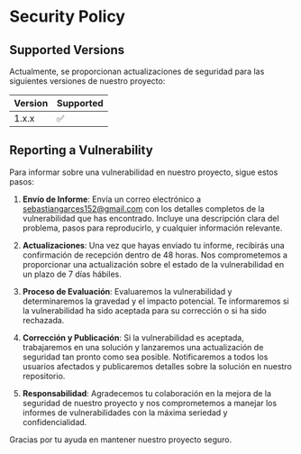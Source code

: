 # Security Policy

## Supported Versions

Actualmente, se proporcionan actualizaciones de seguridad para las siguientes versiones de nuestro proyecto:

| Version | Supported          |
| ------- | ------------------ |
| 1.x.x   | :white_check_mark: |

## Reporting a Vulnerability

Para informar sobre una vulnerabilidad en nuestro proyecto, sigue estos pasos:

1. **Envío de Informe**: Envía un correo electrónico a [sebastiangarces152@gmail.com](mailto:sebastiangarces152@gmail.com) con los detalles completos de la vulnerabilidad que has encontrado. Incluye una descripción clara del problema, pasos para reproducirlo, y cualquier información relevante.

2. **Actualizaciones**: Una vez que hayas enviado tu informe, recibirás una confirmación de recepción dentro de 48 horas. Nos comprometemos a proporcionar una actualización sobre el estado de la vulnerabilidad en un plazo de 7 días hábiles.

3. **Proceso de Evaluación**: Evaluaremos la vulnerabilidad y determinaremos la gravedad y el impacto potencial. Te informaremos si la vulnerabilidad ha sido aceptada para su corrección o si ha sido rechazada. 

4. **Corrección y Publicación**: Si la vulnerabilidad es aceptada, trabajaremos en una solución y lanzaremos una actualización de seguridad tan pronto como sea posible. Notificaremos a todos los usuarios afectados y publicaremos detalles sobre la solución en nuestro repositorio.

5. **Responsabilidad**: Agradecemos tu colaboración en la mejora de la seguridad de nuestro proyecto y nos comprometemos a manejar los informes de vulnerabilidades con la máxima seriedad y confidencialidad.

Gracias por tu ayuda en mantener nuestro proyecto seguro.
